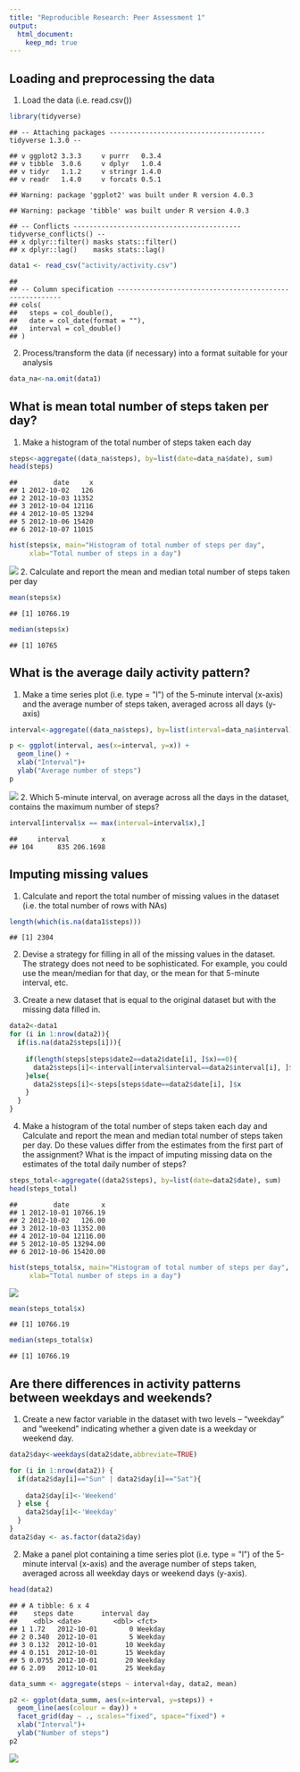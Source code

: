 ```yaml
---
title: "Reproducible Research: Peer Assessment 1"
output: 
  html_document:
    keep_md: true
---
```



## Loading and preprocessing the data
1. Load the data (i.e. read.csv())

```r
library(tidyverse)
```

```
## -- Attaching packages --------------------------------------- tidyverse 1.3.0 --
```

```
## v ggplot2 3.3.3     v purrr   0.3.4
## v tibble  3.0.6     v dplyr   1.0.4
## v tidyr   1.1.2     v stringr 1.4.0
## v readr   1.4.0     v forcats 0.5.1
```

```
## Warning: package 'ggplot2' was built under R version 4.0.3
```

```
## Warning: package 'tibble' was built under R version 4.0.3
```

```
## -- Conflicts ------------------------------------------ tidyverse_conflicts() --
## x dplyr::filter() masks stats::filter()
## x dplyr::lag()    masks stats::lag()
```

```r
data1 <- read_csv("activity/activity.csv")
```

```
## 
## -- Column specification --------------------------------------------------------
## cols(
##   steps = col_double(),
##   date = col_date(format = ""),
##   interval = col_double()
## )
```
2. Process/transform the data (if necessary) into a format suitable for your analysis

```r
data_na<-na.omit(data1) 
```
## What is mean total number of steps taken per day?

1. Make a histogram of the total number of steps taken each day

```r
steps<-aggregate((data_na$steps), by=list(date=data_na$date), sum)
head(steps)
```

```
##         date     x
## 1 2012-10-02   126
## 2 2012-10-03 11352
## 3 2012-10-04 12116
## 4 2012-10-05 13294
## 5 2012-10-06 15420
## 6 2012-10-07 11015
```

```r
hist(steps$x, main="Histogram of total number of steps per day", 
     xlab="Total number of steps in a day")
```

![](PA1_template_files/figure-html/unnamed-chunk-3-1.png)<!-- -->
2. Calculate and report the mean and median total number of steps taken per day

```r
mean(steps$x)
```

```
## [1] 10766.19
```

```r
median(steps$x)
```

```
## [1] 10765
```
## What is the average daily activity pattern?

1. Make a time series plot (i.e. type = "l") of the 5-minute interval (x-axis) and the average number of steps taken, averaged across all days (y-axis)

```r
interval<-aggregate((data_na$steps), by=list(interval=data_na$interval), mean)

p <- ggplot(interval, aes(x=interval, y=x)) +
  geom_line() + 
  xlab("Interval")+
  ylab("Average number of steps")
p
```

![](PA1_template_files/figure-html/unnamed-chunk-5-1.png)<!-- -->
2. Which 5-minute interval, on average across all the days in the dataset, contains the maximum number of steps?

```r
interval[interval$x == max(interval=interval$x),]
```

```
##     interval        x
## 104      835 206.1698
```


## Imputing missing values
1. Calculate and report the total number of missing values in the dataset (i.e. the total number of rows with NAs)

```r
length(which(is.na(data1$steps)))
```

```
## [1] 2304
```
2. Devise a strategy for filling in all of the missing values in the dataset. The strategy does not need to be sophisticated. For example, you could use the mean/median for that day, or the mean for that 5-minute interval, etc.

3. Create a new dataset that is equal to the original dataset but with the missing data filled in.



```r
data2<-data1
for (i in 1:nrow(data2)){
  if(is.na(data2$steps[i])){
    
    if(length(steps[steps$date2==data2$date[i], ]$x)==0){
      data2$steps[i]<-interval[interval$interval==data2$interval[i], ]$x
    }else{
      data2$steps[i]<-steps[steps$date==data2$date[i], ]$x
    }
  }
}
```


4. Make a histogram of the total number of steps taken each day and Calculate and report the mean and median total number of steps taken per day. Do these values differ from the estimates from the first part of the assignment? What is the impact of imputing missing data on the estimates of the total daily number of steps?


```r
steps_total<-aggregate((data2$steps), by=list(date=data2$date), sum)
head(steps_total)
```

```
##         date        x
## 1 2012-10-01 10766.19
## 2 2012-10-02   126.00
## 3 2012-10-03 11352.00
## 4 2012-10-04 12116.00
## 5 2012-10-05 13294.00
## 6 2012-10-06 15420.00
```

```r
hist(steps_total$x, main="Histogram of total number of steps per day", 
     xlab="Total number of steps in a day")
```

![](PA1_template_files/figure-html/unnamed-chunk-9-1.png)<!-- -->

```r
mean(steps_total$x)
```

```
## [1] 10766.19
```

```r
median(steps_total$x)
```

```
## [1] 10766.19
```


## Are there differences in activity patterns between weekdays and weekends?

1. Create a new factor variable in the dataset with two levels – “weekday” and “weekend” indicating whether a given date is a weekday or weekend day.

```r
data2$day<-weekdays(data2$date,abbreviate=TRUE)

for (i in 1:nrow(data2)) {
  if(data2$day[i]=="Sun" | data2$day[i]=="Sat"){
    
    data2$day[i]<-'Weekend'
  } else {
    data2$day[i]<-'Weekday'
  }
}
data2$day <- as.factor(data2$day)
```
2. Make a panel plot containing a time series plot (i.e. type = "l") of the 5-minute interval (x-axis) and the average number of steps taken, averaged across all weekday days or weekend days (y-axis).

```r
head(data2)
```

```
## # A tibble: 6 x 4
##    steps date       interval day    
##    <dbl> <date>        <dbl> <fct>  
## 1 1.72   2012-10-01        0 Weekday
## 2 0.340  2012-10-01        5 Weekday
## 3 0.132  2012-10-01       10 Weekday
## 4 0.151  2012-10-01       15 Weekday
## 5 0.0755 2012-10-01       20 Weekday
## 6 2.09   2012-10-01       25 Weekday
```

```r
data_summ <- aggregate(steps ~ interval+day, data2, mean)

p2 <- ggplot(data_summ, aes(x=interval, y=steps)) +
  geom_line(aes(colour = day)) + 
  facet_grid(day ~ ., scales="fixed", space="fixed") +
  xlab("Interval")+
  ylab("Number of steps")
p2
```

![](PA1_template_files/figure-html/unnamed-chunk-11-1.png)<!-- -->
